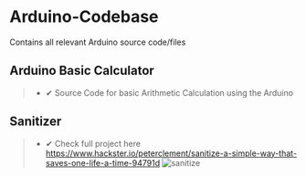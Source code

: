 # Arduino-Codebase
Contains all relevant Arduino source code/files 

## Arduino Basic Calculator
> - ✔ Source Code for basic Arithmetic Calculation using the Arduino

## Sanitizer
> - ✔ Check full project here https://www.hackster.io/peterclement/sanitize-a-simple-way-that-saves-one-life-a-time-94791d
 ![sanitize](https://user-images.githubusercontent.com/61213263/132408281-c33f78a1-af5f-425d-af8e-983a4a20200f.jpg)

